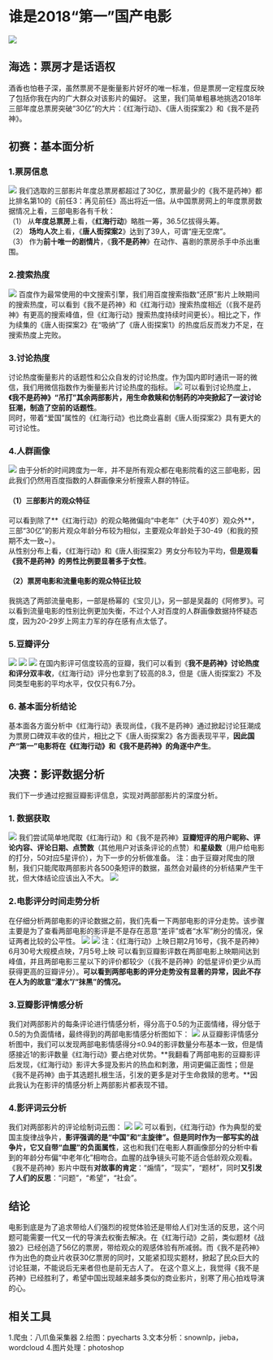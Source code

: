 # 谁是2018“第一”国产电影
![](https://github.com/TOMO-CAT/DataAnalysis/blob/master/MovieAnalysis/%E5%B0%81%E9%9D%A2%E5%9B%BE.png)
## 海选：票房才是话语权
酒香也怕巷子深，虽然票房不是衡量影片好坏的唯一标准，但是票房一定程度反映了包括你我在内的广大群众对该影片的偏好。
这里，我们简单粗暴地挑选2018年三部年度总票房突破“30亿”的大片：《红海行动》、《唐人街探案2》和《我不是药神》。
## 初赛：基本面分析

### 1.票房信息
![](https://github.com/TOMO-CAT/DataAnalysis/blob/master/MovieAnalysis/%E7%94%B5%E5%BD%B1%E7%A5%A8%E6%88%BF2.png)
我们选取的三部影片年度总票房都超过了30亿，票房最少的《我不是药神》都比排名第10的《前任3：再见前任》高出将近一倍。从中国票房网上的年度票房数据情况上看，三部电影各有千秋：  
（1） 从**年度总票房**上看，《**红海行动**》略胜一筹，36.5亿拔得头筹。  
（2） **场均人次**上看，《**唐人街探案2**》达到了39人，可谓“座无空席”。   
（3） 作为**前十唯一的剧情片**，《**我不是药神**》在动作、喜剧的票房杀手中杀出重围。 

### 2.搜索热度
![](https://github.com/TOMO-CAT/DataAnalysis/blob/master/MovieAnalysis/%E7%99%BE%E5%BA%A6%E6%8C%87%E6%95%B0.png)
百度作为最常使用的中文搜索引擎，我们用百度搜索指数“还原”影片上映期间的搜索热度，可以看到《我不是药神》和《红海行动》搜索热度相近（《我不是药神》有更高的搜索峰值，但《红海行动》搜索热度持续时间更长）。相比之下，作为续集的《唐人街探案2》在“吸纳”了《唐人街探案1》的热度后反而发力不足，在搜索热度上完败。
### 3.讨论热度
讨论热度衡量影片的话题性和公众自发的讨论热度。作为国内即时通讯一哥的微信，我们用微信指数作为衡量影片讨论热度的指标。
![](https://github.com/TOMO-CAT/DataAnalysis/blob/master/MovieAnalysis/%E5%BE%AE%E4%BF%A1%E6%8C%87%E6%95%B0.png)
可以看到讨论热度上，**《我不是药神》“吊打”其余两部影片，用生命救赎和仿制药的冲突掀起了一波讨论狂潮，制造了空前的话题性**。  
同时，带着“爱国”属性的《红海行动》也比商业喜剧《唐人街探案2》具有更大的可讨论性。
### 4.人群画像
![](https://github.com/TOMO-CAT/DataAnalysis/blob/master/MovieAnalysis/%E4%BA%BA%E7%BE%A4%E7%94%BB%E5%83%8F.png)
由于分析的时间跨度为一年，并不是所有观众都在电影院看的这三部电影，因此我们仍然用百度指数的人群画像来分析搜索人群的特征。  
#### （1）三部影片的观众特征  
可以看到除了**《红海行动》的观众略微偏向“中老年”（大于40岁）观众外**，三部“30亿”的影片观众年龄分布较为相似，主要观众年龄处于30-49（和我的预期不太一致~）。  
从性别分布上看，《红海行动》和《唐人街探案2》男女分布较为平均，**但是观看《我不是药神》的男性比例要显著多于女性**。  
#### （2）票房电影和流量电影的观众特征比较  
我挑选了两部流量电影，一部是杨幂的《宝贝儿》，另一部是吴磊的《阿修罗》。可以看到流量电影的性别比例更加失衡，不过个人对百度的人群画像数据持怀疑态度，因为20-29岁上网主力军的存在感有点太低了。
### 5.豆瓣评分
![](https://github.com/TOMO-CAT/DataAnalysis/blob/master/MovieAnalysis/%E7%BA%A2%E6%B5%B7%E8%A1%8C%E5%8A%A8.png)
![](https://github.com/TOMO-CAT/DataAnalysis/blob/master/MovieAnalysis/%E5%94%90%E4%BA%BA%E8%A1%97%E6%8E%A2%E6%A1%88.png)
![](https://github.com/TOMO-CAT/DataAnalysis/blob/master/MovieAnalysis/%E6%88%91%E4%B8%8D%E6%98%AF%E8%8D%AF%E7%A5%9E.png)
在国内影评可信度较高的豆瓣，我们可以看到《**我不是药神》讨论热度和评分双丰收**，《红海行动》评分也拿到了较高的8.3，但是《唐人街探案2》不及同类型电影的平均水平，仅仅只有6.7分。
### 6. 基本面分析结论
基本面各方面分析中《红海行动》表现尚佳，《我不是药神》通过掀起讨论狂潮成为票房口碑双丰收的佳片，相比之下《唐人街探案2》各方面表现平平，**因此国产“第一”电影将在《红海行动》和《我不是药神》的角逐中产生**。
## 决赛：影评数据分析
我们下一步通过挖掘豆瓣影评信息，实现对两部部影片的深度分析。
### 1. 数据获取
![](https://github.com/TOMO-CAT/DataAnalysis/blob/master/MovieAnalysis/%E6%95%B0%E6%8D%AE%E8%8E%B7%E5%8F%96.jpg)
我们尝试简单地爬取《红海行动》和《我不是药神》**豆瓣短评的用户昵称、评论内容、评论日期、点赞数**（其他用户对该条评论的点赞）和**星级数**（用户给电影的打分，50对应5星评价），为下一步的分析做准备。
注：由于豆瓣对爬虫的限制，我们只能爬取两部影片各500条短评的数据，虽然会对最终的分析结果产生干扰，但大体结论应该出入不大。
![](https://github.com/TOMO-CAT/DataAnalysis/blob/master/MovieAnalysis/%E5%BD%B1%E8%AF%84%E6%95%B0%E6%8D%AE.jpg)
### 2.电影评分时间走势分析
在仔细分析两部电影的评论数据之前，我们先看一下两部电影的评分走势。该步骤主要是为了查看两部电影的影评是不是存在恶意“差评”或者“水军”刷分的情况，保证两者比较的公平性。
![](https://github.com/TOMO-CAT/DataAnalysis/blob/master/MovieAnalysis/%E7%BA%A2%E6%B5%B7%E5%BD%B1%E8%AF%84%E8%B5%B0%E5%8A%BF%E5%9B%BE.jpg)
![](https://github.com/TOMO-CAT/DataAnalysis/blob/master/MovieAnalysis/%E8%8D%AF%E7%A5%9E%E5%BD%B1%E8%AF%84%E8%B5%B0%E5%8A%BF%E5%9B%BE.jpg)
注：《红海行动》上映日期2月16号，《我不是药神》6月30号大规模点映，7月5号上映
可以看到豆瓣影评数在两部电影上映期间达到峰值，并且两部电影三星以下的评价都较少（《我不是药神》的低星评价更少从而获得更高的豆瓣评分）。**可以看到两部电影的评分走势没有显著的异常，因此不存在人为的故意“灌水”/“抹黑”的情况。**
### 3.豆瓣影评情感分析
我们对两部影片的每条评论进行情感分析，得分高于0.5的为正面情绪，得分低于0.5的为负面情绪，最终得到的两部电影情感分析图如下：
![](https://github.com/TOMO-CAT/DataAnalysis/blob/master/MovieAnalysis/%E6%83%85%E6%84%9F%E5%88%86%E6%9E%90%E5%9B%BE.jpg)
从豆瓣影评情感分析图中，我们可以发现两部电影情感得分≤0.94的影评数量分布基本一致，但是情感接近1的影评数量《红海行动》要占绝对优势。**我翻看了两部电影的豆瓣影评后发现，《红海行动》影评大多提及影片的热血和刺激，用词更偏正面性；但是《我不是药神》由于其选题扎根生活，引发的更多是对于生命救赎的思考。**因此我认为在影评的情感分析上两部影片都表现不错。
### 4.影评词云分析
我们对两部影片的评论绘制词云图：
![](https://github.com/TOMO-CAT/DataAnalysis/blob/master/MovieAnalysis/%E7%BA%A2%E6%B5%B7%E8%AF%8D%E4%BA%91%E5%9B%BE.jpg)
![](https://github.com/TOMO-CAT/DataAnalysis/blob/master/MovieAnalysis/%E8%8D%AF%E7%A5%9E%E8%AF%8D%E4%BA%91%E5%9B%BE.jpg)
可以看到，《红海行动》作为典型的爱国主旋律战争片，**影评强调的是“中国”和“主旋律”。但是同时作为一部写实的战争片，它又自带“血腥”的负面属性**，这也和我们在电影人群画像部分的分析中看到的年龄分布偏“中老年化”相吻合。血腥的战争镜头可能不适合低龄观众观看。
《我不是药神》影片中既有**对故事的肯定**：“煽情”，“现实”，“题材”，同时**又引发了人们的反思**：“问题”，“希望”，“社会”。

## 结论
电影到底是为了追求带给人们强烈的视觉体验还是带给人们对生活的反思，这个问题可能需要一代又一代的导演去权衡去解决。在《红海行动》之前，类似题材《战狼2》已经创造了56亿的票房，带给观众的观感体验有所减弱。而《我不是药神》作为出色的商业片收获30亿票房的同时，又能紧扣现实题材，掀起了民众巨大的讨论狂潮，不能说后无来者但也是前无古人了。
在这个意义上，我觉得《我不是药神》已经胜利了，希望中国出现越来越多类似的商业影片，别寒了用心拍戏导演的心。
## 相关工具
1.爬虫：八爪鱼采集器
2.绘图：pyecharts
3.文本分析：snownlp，jieba，wordcloud
4.图片处理：photoshop
